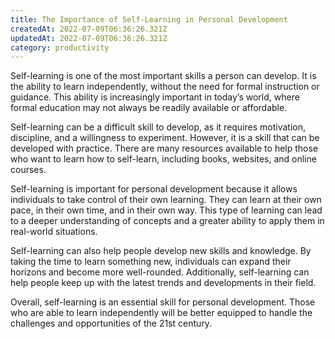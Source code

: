 ```yaml
---
title: The Importance of Self-Learning in Personal Development
createdAt: 2022-07-09T06:36:26.321Z
updatedAt: 2022-07-09T06:36:26.321Z
category: productivity
---
```


Self-learning is one of the most important skills a person can develop. It is the ability to learn independently, without the need for formal instruction or guidance. This ability is increasingly important in today’s world, where formal education may not always be readily available or affordable.

Self-learning can be a difficult skill to develop, as it requires motivation, discipline, and a willingness to experiment. However, it is a skill that can be developed with practice. There are many resources available to help those who want to learn how to self-learn, including books, websites, and online courses.

Self-learning is important for personal development because it allows individuals to take control of their own learning. They can learn at their own pace, in their own time, and in their own way. This type of learning can lead to a deeper understanding of concepts and a greater ability to apply them in real-world situations.

Self-learning can also help people develop new skills and knowledge. By taking the time to learn something new, individuals can expand their horizons and become more well-rounded. Additionally, self-learning can help people keep up with the latest trends and developments in their field.

Overall, self-learning is an essential skill for personal development. Those who are able to learn independently will be better equipped to handle the challenges and opportunities of the 21st century.
